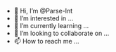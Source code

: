 - 👋 Hi, I’m @Parse-Int
- 👀 I’m interested in ...
- 🌱 I’m currently learning ...
- 💞️ I’m looking to collaborate on ...
- 📫 How to reach me ...

<!---
Parse-Int/Parse-Int is a ✨ special ✨ repository because its `README.md` (this file) appears on your GitHub profile.
You can click the Preview link to take a look at your changes.
--->
